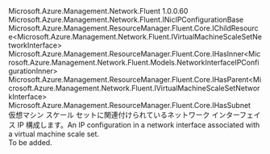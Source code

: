 <Type Name="IVirtualMachineScaleSetNicIPConfiguration" FullName="Microsoft.Azure.Management.Network.Fluent.IVirtualMachineScaleSetNicIPConfiguration">
  <TypeSignature Language="C#" Value="public interface IVirtualMachineScaleSetNicIPConfiguration : Microsoft.Azure.Management.Network.Fluent.INicIPConfigurationBase, Microsoft.Azure.Management.ResourceManager.Fluent.Core.IChildResource&lt;Microsoft.Azure.Management.Network.Fluent.IVirtualMachineScaleSetNetworkInterface&gt;, Microsoft.Azure.Management.ResourceManager.Fluent.Core.IHasInner&lt;Microsoft.Azure.Management.Network.Fluent.Models.NetworkInterfaceIPConfigurationInner&gt;, Microsoft.Azure.Management.ResourceManager.Fluent.Core.IHasParent&lt;Microsoft.Azure.Management.Network.Fluent.IVirtualMachineScaleSetNetworkInterface&gt;, Microsoft.Azure.Management.ResourceManager.Fluent.Core.IHasSubnet" />
  <TypeSignature Language="ILAsm" Value=".class public interface auto ansi abstract IVirtualMachineScaleSetNicIPConfiguration implements class Microsoft.Azure.Management.Network.Fluent.IHasPrivateIPAddress, class Microsoft.Azure.Management.Network.Fluent.INicIPConfigurationBase, class Microsoft.Azure.Management.ResourceManager.Fluent.Core.IChildResource`1&lt;class Microsoft.Azure.Management.Network.Fluent.IVirtualMachineScaleSetNetworkInterface&gt;, class Microsoft.Azure.Management.ResourceManager.Fluent.Core.IHasInner`1&lt;class Microsoft.Azure.Management.Network.Fluent.Models.NetworkInterfaceIPConfigurationInner&gt;, class Microsoft.Azure.Management.ResourceManager.Fluent.Core.IHasName, class Microsoft.Azure.Management.ResourceManager.Fluent.Core.IHasParent`1&lt;class Microsoft.Azure.Management.Network.Fluent.IVirtualMachineScaleSetNetworkInterface&gt;, class Microsoft.Azure.Management.ResourceManager.Fluent.Core.IHasSubnet, class Microsoft.Azure.Management.ResourceManager.Fluent.Core.ResourceActions.IIndexable" />
  <TypeSignature Language="DocId" Value="T:Microsoft.Azure.Management.Network.Fluent.IVirtualMachineScaleSetNicIPConfiguration" />
  <TypeSignature Language="VB.NET" Value="Public Interface IVirtualMachineScaleSetNicIPConfiguration&#xA;Implements IChildResource(Of IVirtualMachineScaleSetNetworkInterface), IHasInner(Of NetworkInterfaceIPConfigurationInner), IHasParent(Of IVirtualMachineScaleSetNetworkInterface), IHasSubnet, INicIPConfigurationBase" />
  <TypeSignature Language="F#" Value="type IVirtualMachineScaleSetNicIPConfiguration = interface&#xA;    interface INicIPConfigurationBase&#xA;    interface IHasSubnet&#xA;    interface IHasPrivateIPAddress&#xA;    interface IHasInner&lt;NetworkInterfaceIPConfigurationInner&gt;&#xA;    interface IChildResource&lt;IVirtualMachineScaleSetNetworkInterface&gt;&#xA;    interface IHasName&#xA;    interface IIndexable&#xA;    interface IHasParent&lt;IVirtualMachineScaleSetNetworkInterface&gt;" />
  <AssemblyInfo>
    <AssemblyName>Microsoft.Azure.Management.Network.Fluent</AssemblyName>
    <AssemblyVersion>1.0.0.60</AssemblyVersion>
  </AssemblyInfo>
  <Interfaces>
    <Interface>
      <InterfaceName>Microsoft.Azure.Management.Network.Fluent.INicIPConfigurationBase</InterfaceName>
    </Interface>
    <Interface>
      <InterfaceName>Microsoft.Azure.Management.ResourceManager.Fluent.Core.IChildResource&lt;Microsoft.Azure.Management.Network.Fluent.IVirtualMachineScaleSetNetworkInterface&gt;</InterfaceName>
    </Interface>
    <Interface>
      <InterfaceName>Microsoft.Azure.Management.ResourceManager.Fluent.Core.IHasInner&lt;Microsoft.Azure.Management.Network.Fluent.Models.NetworkInterfaceIPConfigurationInner&gt;</InterfaceName>
    </Interface>
    <Interface>
      <InterfaceName>Microsoft.Azure.Management.ResourceManager.Fluent.Core.IHasParent&lt;Microsoft.Azure.Management.Network.Fluent.IVirtualMachineScaleSetNetworkInterface&gt;</InterfaceName>
    </Interface>
    <Interface>
      <InterfaceName>Microsoft.Azure.Management.ResourceManager.Fluent.Core.IHasSubnet</InterfaceName>
    </Interface>
  </Interfaces>
  <Docs>
    <summary>
            <span data-ttu-id="653f6-101">仮想マシン スケール セットに関連付けられているネットワーク インターフェイス IP 構成します。</span><span class="sxs-lookup"><span data-stu-id="653f6-101">An IP configuration in a network interface associated with a virtual machine scale set.</span></span>
            </summary>
    <remarks>To be added.</remarks>
  </Docs>
  <Members />
</Type>
